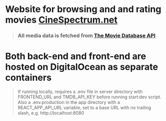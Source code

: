 # Website for browsing and and rating movies [CineSpectrum.net](https://cinespectrum.net/)


> ### All media data is fetched from [The Movie Database API](https://www.themoviedb.org)




# Both back-end and front-end are hosted on DigitalOcean as separate containers
> If running locally, requires a .env file in server directory with FRONTEND_URL and TMDB_API_KEY before running start:dev script. Also a .env.production in the app directory with a REACT_APP_API_URL variable, set to a base URL with no trailing slash, e.g. http://localhost:8080